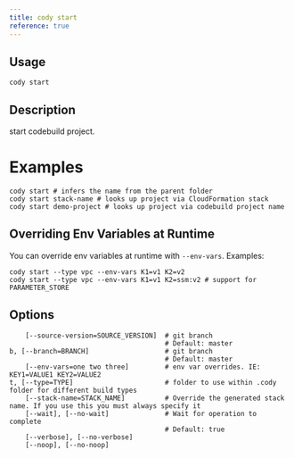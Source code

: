 ```yaml
---
title: cody start
reference: true
---
```


## Usage

    cody start

## Description

start codebuild project.

# Examples

    cody start # infers the name from the parent folder
    cody start stack-name # looks up project via CloudFormation stack
    cody start demo-project # looks up project via codebuild project name

## Overriding Env Variables at Runtime

You can override env variables at runtime with `--env-vars`. Examples:

    cody start --type vpc --env-vars K1=v1 K2=v2
    cody start --type vpc --env-vars K1=v1 K2=ssm:v2 # support for PARAMETER_STORE


## Options

```
    [--source-version=SOURCE_VERSION]  # git branch
                                       # Default: master
b, [--branch=BRANCH]                   # git branch
                                       # Default: master
    [--env-vars=one two three]         # env var overrides. IE: KEY1=VALUE1 KEY2=VALUE2
t, [--type=TYPE]                       # folder to use within .cody folder for different build types
    [--stack-name=STACK_NAME]          # Override the generated stack name. If you use this you must always specify it
    [--wait], [--no-wait]              # Wait for operation to complete
                                       # Default: true
    [--verbose], [--no-verbose]        
    [--noop], [--no-noop]              
```

